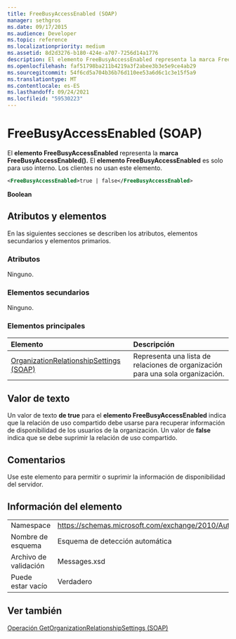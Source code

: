 ```yaml
---
title: FreeBusyAccessEnabled (SOAP)
manager: sethgros
ms.date: 09/17/2015
ms.audience: Developer
ms.topic: reference
ms.localizationpriority: medium
ms.assetid: 8d2d3276-b180-424e-a707-7256d14a1776
description: El elemento FreeBusyAccessEnabled representa la marca FreeBusyAccessEnabled(). El elemento FreeBusyAccessEnabled es solo para uso interno. Los clientes no usan este elemento.
ms.openlocfilehash: faf51798ba211b4219a3f2abee3b3e5e9ce4ab29
ms.sourcegitcommit: 54f6cd5a704b36b76d110ee53a6d6c1c3e15f5a9
ms.translationtype: MT
ms.contentlocale: es-ES
ms.lasthandoff: 09/24/2021
ms.locfileid: "59530223"
---
```

# <a name="freebusyaccessenabled-soap"></a>FreeBusyAccessEnabled (SOAP)

El **elemento FreeBusyAccessEnabled** representa la **marca FreeBusyAccessEnabled().** El **elemento FreeBusyAccessEnabled** es solo para uso interno. Los clientes no usan este elemento. 
  
```XML
<FreeBusyAccessEnabled>true | false</FreeBusyAccessEnabled>
```

 **Boolean**
## <a name="attributes-and-elements"></a>Atributos y elementos

En las siguientes secciones se describen los atributos, elementos secundarios y elementos primarios.
  
### <a name="attributes"></a>Atributos

Ninguno.
  
### <a name="child-elements"></a>Elementos secundarios

Ninguno.
  
### <a name="parent-elements"></a>Elementos principales

|**Elemento**|**Descripción**|
|:-----|:-----|
|[OrganizationRelationshipSettings (SOAP)](organizationrelationshipsettings-soap.md) <br/> |Representa una lista de relaciones de organización para una sola organización.  <br/> |
   
## <a name="text-value"></a>Valor de texto

Un valor de texto **de true** para el **elemento FreeBusyAccessEnabled** indica que la relación de uso compartido debe usarse para recuperar información de disponibilidad de los usuarios de la organización. Un valor de **false** indica que se debe suprimir la relación de uso compartido. 
  
## <a name="remarks"></a>Comentarios

Use este elemento para permitir o suprimir la información de disponibilidad del servidor. 
  
## <a name="element-information"></a>Información del elemento

|||
|:-----|:-----|
|Namespace  <br/> |https://schemas.microsoft.com/exchange/2010/Autodiscover  <br/> |
|Nombre de esquema  <br/> |Esquema de detección automática  <br/> |
|Archivo de validación  <br/> |Messages.xsd  <br/> |
|Puede estar vacío  <br/> |Verdadero  <br/> |
   
## <a name="see-also"></a>Ver también



[Operación GetOrganizationRelationshipSettings (SOAP)](getorganizationrelationshipsettings-operation-soap.md)

